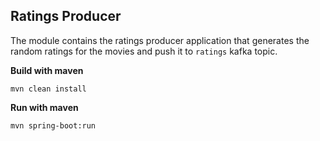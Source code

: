## Ratings Producer
The module contains the ratings producer application that generates the random ratings for the movies and push it to ```ratings``` kafka topic. 

**Build with maven**

    mvn clean install

**Run with maven**

    mvn spring-boot:run
